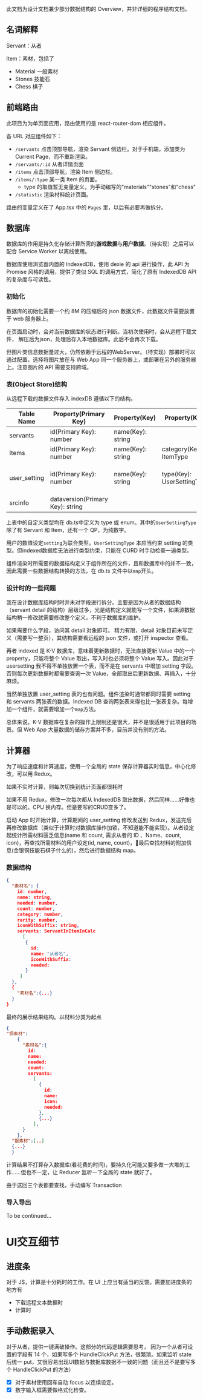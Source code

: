 此文档为设计文档兼少部分数据结构的 Overview，并非详细的程序结构文档。

## 名词解释

Servant：从者

Item：素材，包括了
 - Material 一般素材
 - Stones 技能石
 - Chess 棋子

## 前端路由
此项目为为单页面应用，路由使用的是 react-router-dom 相应组件。

各 URL 对应组件如下：
- `/servants` 点击顶部导航，渲染 Servant 侧边栏。对于手机端，添加类为 Current Page，而不重新渲染。
- `/servants/:id` 从者详情页面
- `/items` 点击顶部导航，渲染 Item 侧边栏。
- `/items/:type` 某一类 Item 的页面。
	- type 的取值暂无变量定义，为手动编写的"materials""stones"和"chess"
- `/statistic`  渲染材料统计页面。

路由的变量定义在了 App.tsx 中的 `Pages` 里，以后有必要再做拆分。

## 数据库

数据库的作用是持久化存储计算所需的**游戏数据**与**用户数据**。（待实现）之后可以配合 Service Worker 以离线使用。

数据库使用浏览器内置的 IndexedDB，使用 dexie 的 api 进行操作，此 API 为 Promise 风格的调用，提供了类似 SQL 的调用方式，简化了原有 IndexedDB API 的复杂度与可读性。

### 初始化

数据库的初始化需要一个约 8M 的压缩后的 json 数据文件，此数据文件需要放置于 web 服务器上。

在页面启动时，会对当前数据库的状态进行判断。当初次使用时，会从远程下载文件， 解压后为json，处理后存入本地数据库。此后不会再次下载。

但图片类信息数据量过大，仍然依赖于远程的WebServer。（待实现）部署时可以通过配置，选择将图片放在与 Web App 同一个服务器上，或部署在另外的服务器上。注意图片的 API 需要支持跨域。

### 表(Object Store)结构

从远程下载的数据文件存入 indexDB 遵循以下的结构。

| Table Name   | Property(Primary Key)            | Property(Key)     | Property(Key)              | Property                                             |
| ------------ | -------------------------------- | ----------------- | -------------------------- | ---------------------------------------------------- |
| servants     | id(Primary Key): number          | name(Key): string |                            | detail: object                                       |
| Items        | id(Primary Key): number          | name(Key): string | category(Key): ItemType    | detail: object                                       |
| user_setting | id(Primary Key): number          | name(Key): string | type(Key): UserSettingType | setting: ServantSetting \| ItemSetting \| number(QP) |
| srcinfo      | dataversion(Primary Key): string |                   |                            |                                                      |

上表中的自定义类型均在 db.ts中定义为 type 或 enum。其中的`UserSettingType`除了有 Servant 和 Item，还有一个 QP，为纯数字。

用户的数值设定`setting`为联合类型。`UserSettingType` 本应当约束 setting 的类型。但indexed数据库无法进行类型约束，只能在 CURD 时手动检查一遍类型。 

组件渲染时所需要的数据结构定义于组件所在的文件，且和数据库中的并不一致，因此需要一些数据结构转换的方法，在 db.ts 文件中以`map`开头。

### 设计时的一些问题

我在设计数据库结构时时并未对字段进行拆分。主要是因为从者的数据结构（servant detail 的结构）层级过多，光是结构定义就能写一个文件，如果源数据结构稍一修改就需要修改整个定义，不利于数据库的维护。

如果需要什么字段，访问其 detail 对象即可。 精力有限，detail 对象目前未写定义（需要写一整页），其结构需要看远程的 json 文件，或打开 inspector 查看。

再者 indexed 是 K-V 数据库，意味着更新数据时，无法直接更新 Value 中的一个 property，只能将整个 Value 取出，写入时也必须将整个 Value 写入。因此对于 usersetting 我不得不单独放置一个表，而不是在 servants 中增加 setting 字段。否则每次更新数据时都需要查询一次 Value，全部取出后更新数据、再插入，十分麻烦。

当然单独放置 user_setting 表的也有问题。组件渲染时通常都同时需要 setting 和 servants 两张表的数据。Indexed DB 查询两张表来得也比一张表复杂。每增加一个组件，就需要增加一个`map`方法。

总体来说，K-V 数据库在复杂的操作上限制还是很大，并不是很适用于此项目的场景。但 Web App 大量数据的储存方案并不多，目前并没有别的方法。

##  计算器

为了响应速度和计算速度，使用一个全局的 state 保存计算器实时信息，中心化修改，可以用 Redux。

如果不实时计算，则每次切换到统计页面都很耗时

如果不用 Redux，修改一次每次都从 IndexedDB 取出数据，然后同样……好像也是可以的。CPU 换内存。但是要写的CRUD变多了。

启动 App 时开始计算，计算期间的 user_setting 修改发送到 Redux，发送完后再修改数据库（类似于计算时对数据库操作加锁，不知道能不能实现）。从者设定起统计所需材料匮乏信息(name 和 count, 需求从者的 ID 、Name、count, icon)，再查找所需材料的用户设定(id, name, count)，最后查找材料的附加信息(金银铜技能石棋子什么的)，然后进行数据结构 map。

### 数据结构

```json
{
  "素材名": {
    id: number,
    name: string, 
    needed: number,
    count: number,
    category: number,
    rarity: number,
    iconWithSuffix: string,
    servants: ServantInItemInCalc
      [
       {
         id:
         name: "从者名",
         iconWithSuffix:
         needed:
       }
     ]
  },
  {
    "素材名":{...}
  }
}
```

最终的展示结果结构。以材料分类为起点
``` json
{
"铜素材":
    {
      "素材名":{
        id:
        name:
        needed:
        count:
        servants:
          [
            {
              id:
              name:
              icon:
              needed:
            },
            {...}
          ],
      }
    },
  "银素材":[..]
  {...}
  }
```
计算结果不打算存入数据库(看花费的时间)，要持久化可能又要多做一大堆的工作……但也不一定，让 Reducer 监听一下全局的 state 就好了。

由于这回三个表都要查找，手动编写 Transaction

### 导入导出

To be continued...

# UI交互细节

## 进度条

对于 JS，计算是十分耗时的工作。在 UI 上应当有适当的反馈。需要加进度条的地方有

- 下载远程文本数据时
- 计算时

## 手动数据录入

对于从者，提供一键满破操作。这部分的代码逻辑需要思考， 因为一个从者可设置的字段有 14 个，如果写多个  HandleClickPut 方法，很繁琐。如果监听 state 后统一 put，又很容易出现UI数据与数据库数据不一致的问题（而且还不是要写多个 HandleClickPut 的方法）

- [x] 对于素材使用回车自动 focus 以连续设定。
- [x] 数字输入框需要做格式化检查。
